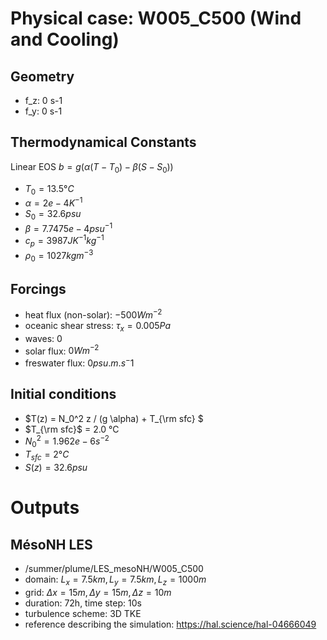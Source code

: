 # Physical case: W005_C500 (Wind and Cooling)

## Geometry
- f_z: 0 s-1
- f_y: 0 s-1

## Thermodynamical Constants
Linear EOS $b= g( \alpha (T - T_0) - \beta (S - S_0))$
- $T_0= 13.5 °C$       
- $\alpha = 2e-4 K^{-1}$       
- $S_0=32.6 psu$
- $\beta = 7.7475e-4 psu^{-1}$
- $c_p = 3987 J K^{-1} kg^{-1}$
- $\rho_0 = 1027 kg m^{-3}$

## Forcings
- heat flux (non-solar): $-500 Wm^{-2}$
- oceanic shear stress: $\tau_x = 0.005 Pa$
- waves: $0$
- solar flux: $0 Wm^{-2}$
- freswater flux: $0 psu.m.s^-1$

## Initial conditions
- $T(z) = N_0^2 z / (g \alpha) + T_{\rm sfc} $
- $T_{\rm sfc}$ = 2.0 °C 
- $N_0^2 = 1.962 e-6 s^{-2}$
- $T_{sfc} = 2°C$
- $S(z) = 32.6 psu$

# Outputs 

## MésoNH LES
- /summer/plume/LES_mesoNH/W005_C500
- domain: $L_x=7.5km, L_y= 7.5km, L_z= 1000m$
- grid: $\Delta x = 15m,\Delta y= 15m,\Delta z= 10m$
- duration: 72h, time step: 10s
- turbulence scheme: 3D TKE
- reference describing the simulation: https://hal.science/hal-04666049













